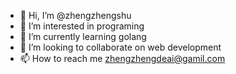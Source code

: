 - 👋 Hi, I’m @zhengzhengshu
- 👀 I’m interested in programing
- 🌱 I’m currently learning golang
- 💞️ I’m looking to collaborate on web development
- 📫 How to reach me zhengzhengdeai@gamil.com

<!---
zhengzhengshu/zhengzhengshu is a ✨ special ✨ repository because its `README.md` (this file) appears on your GitHub profile.
You can click the Preview link to take a look at your changes.
--->
